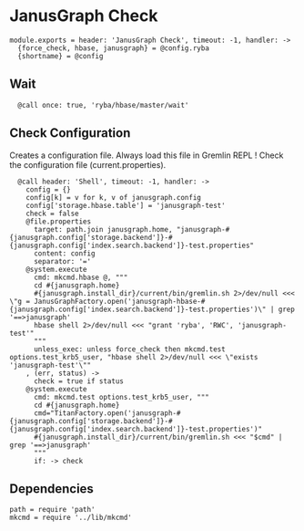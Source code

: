 
# JanusGraph Check

    module.exports = header: 'JanusGraph Check', timeout: -1, handler: ->
      {force_check, hbase, janusgraph} = @config.ryba
      {shortname} = @config

## Wait

      @call once: true, 'ryba/hbase/master/wait'

## Check Configuration

Creates a configuration file. Always load this file in Gremlin REPL !
Check the configuration file (current.properties).

      @call header: 'Shell', timeout: -1, handler: ->
        config = {}
        config[k] = v for k, v of janusgraph.config
        config['storage.hbase.table'] = 'janusgraph-test'
        check = false
        @file.properties
          target: path.join janusgraph.home, "janusgraph-#{janusgraph.config['storage.backend']}-#{janusgraph.config['index.search.backend']}-test.properties"
          content: config
          separator: '='
        @system.execute
          cmd: mkcmd.hbase @, """
          cd #{janusgraph.home}
          #{janusgraph.install_dir}/current/bin/gremlin.sh 2>/dev/null <<< \"g = JanusGraphFactory.open('janusgraph-hbase-#{janusgraph.config['index.search.backend']}-test.properties')\" | grep '==>janusgraph'
          hbase shell 2>/dev/null <<< "grant 'ryba', 'RWC', 'janusgraph-test'"
          """
          unless_exec: unless force_check then mkcmd.test options.test_krb5_user, "hbase shell 2>/dev/null <<< \"exists 'janusgraph-test'\""
        , (err, status) ->
          check = true if status
        @system.execute
          cmd: mkcmd.test options.test_krb5_user, """
          cd #{janusgraph.home}
          cmd="TitanFactory.open('janusgraph-#{janusgraph.config['storage.backend']}-#{janusgraph.config['index.search.backend']}-test.properties')"
          #{janusgraph.install_dir}/current/bin/gremlin.sh <<< "$cmd" | grep '==>janusgraph'
          """
          if: -> check

## Dependencies

    path = require 'path'
    mkcmd = require '../lib/mkcmd'
